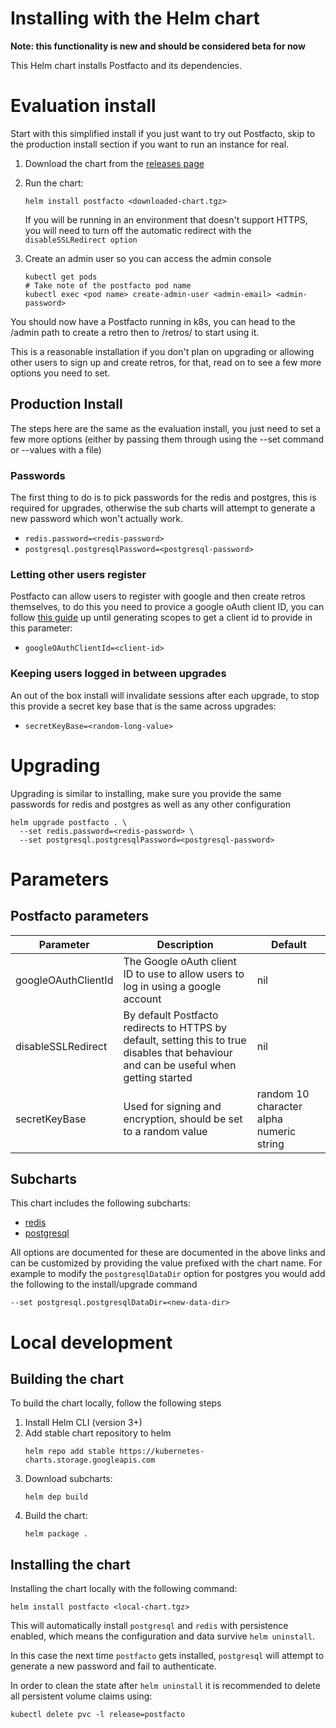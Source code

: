 # Installing with the Helm chart
**Note: this functionality is new and should be considered beta for now**

This Helm chart installs Postfacto and its dependencies. 

# Evaluation install
Start with this simplified install if you just want to try out Postfacto, skip to the production install
section if you want to run an instance for real. 

1. Download the chart from the [releases page](https://github.com/pivotal/postfacto/releases)  

1. Run the chart:
    ```shell script
    helm install postfacto <downloaded-chart.tgz>
    ```
    If you will be running in an environment that doesn't support HTTPS, you will need to turn off the automatic redirect with the `disableSSLRedirect option`

1. Create an admin user so you can access the admin console
    ```shell script
    kubectl get pods
    # Take note of the postfacto pod name
    kubectl exec <pod name> create-admin-user <admin-email> <admin-password> 
    ```
   
You should now have a Postfacto running in k8s, you can head to the /admin path to 
create a retro then to /retros/<retro-name> to start using it. 

This is a reasonable installation if you don't plan on upgrading or allowing other users
to sign up and create retros, for that, read on to see a few more options you need to set. 

## Production Install 
The steps here are the same as the evaluation install, you just need to set a few more options (either 
by passing them through using the --set command or --values with a file)

### Passwords
The first thing to do is to pick passwords for the redis and postgres, this is required for upgrades, 
otherwise the sub charts will attempt to generate a new password which won't actually work.
* `redis.password=<redis-password>`
* `postgresql.postgresqlPassword=<postgresql-password>`

### Letting other users register
Postfacto can allow users to register with google and then create retros themselves, to do this you need to
provice a google oAuth client ID, you can follow [this guide](https://developers.google.com/identity/protocols/OAuth2UserAgent) 
up until generating scopes to get a client id to provide in this parameter: 

* `googleOAuthClientId=<client-id>`

### Keeping users logged in between upgrades
An out of the box install will invalidate sessions after each upgrade, to stop this provide a secret key base
that is the same across upgrades:

* `secretKeyBase=<random-long-value>`


# Upgrading
Upgrading is similar to installing, make sure you provide the same passwords 
for redis and postgres as well as any other configuration
```shell script
helm upgrade postfacto . \
  --set redis.password=<redis-password> \
  --set postgresql.postgresqlPassword=<postgresql-password> 
```

# Parameters

## Postfacto parameters

Parameter | Description | Default
----------|-------------|--------
googleOAuthClientId  | The Google oAuth client ID to use to allow users to log in using a google account | nil   
disableSSLRedirect  | By default Postfacto redirects to HTTPS by default, setting this to true disables that behaviour and can be useful when getting started | nil   
secretKeyBase | Used for signing and encryption, should be set to a random value | random 10 character alpha numeric string

## Subcharts
This chart includes the following subcharts: 
* [redis](https://github.com/bitnami/charts/tree/master/upstreamed/redis)
* [postgresql](https://github.com/bitnami/charts/tree/master/upstreamed/postgresql)

All options are documented for these are documented in the above links and can be customized
by providing the value prefixed with the chart name. For example to modify the `postgresqlDataDir` 
option for postgres you would add the following to the install/upgrade command

```shell script
--set postgresql.postgresqlDataDir=<new-data-dir>
```


# Local development

## Building the chart

To build the chart locally, follow the following steps

1. Install Helm CLI (version 3+)
1. Add stable chart repository to helm
    ```shell script
    helm repo add stable https://kubernetes-charts.storage.googleapis.com
    ```
1. Download subcharts:
    ```shell script
    helm dep build
    ```
1. Build the chart: 
    ```shell script
    helm package .
    ```

## Installing the chart

Installing the chart locally with the following command:

```shell script
helm install postfacto <local-chart.tgz>
```

This will automatically install `postgresql` and `redis` with persistence enabled, which means the configuration and data
survive `helm uninstall`.

In this case the next time `postfacto` gets installed, `postgresql` will attempt to generate a new password and fail to authenticate.

In order to clean the state after `helm uninstall` it is recommended to delete all persistent volume claims using:

```shell script
kubectl delete pvc -l release=postfacto
```
